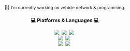 <div align="center">
  👩‍💻 I’m currently working on vehicle network & programming.
  <h3>💻 Platforms & Languages 💻</h3>
  <p>
    <img src="https://img.shields.io/badge/C Sharp-239120?style=flat-square&logo=C Sharp&logoColor=white"/></a>&nbsp 
    <img src="https://img.shields.io/badge/Python-3766AB?style=flat-square&logo=Python&logoColor=white"/></a>&nbsp
    <img src="https://img.shields.io/badge/Java-007396?style=flat-square&logo=Java&logoColor=white"/></a>&nbsp
    <br>
    <img src="https://img.shields.io/badge/Visual Studio-5C2D91?style=flat-square&logo=Visual Studio&logoColor=white"/></a>&nbsp
    <img src="https://img.shields.io/badge/Nuget-004880?style=flat-square&logo=Nuget&logoColor=white"/></a>&nbsp
    <br>
    <img src="https://img.shields.io/badge/Azure DevOps-0078D7?style=flat-square&logo=Azure DevOps&logoColor=white"/></a>&nbsp
    <img src="https://img.shields.io/badge/git-F05032?style=flat-square&logo=git&logoColor=white"></a>&nbsp
  </p>
</div>
